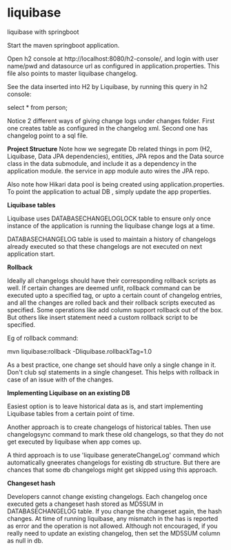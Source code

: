 # liquibase
liquibase with springboot

Start the maven springboot application.

Open h2 console at http://localhost:8080/h2-console/, and login with user name/pwd 
and datasource url as configured in application.properties. 
This file also points to master liquibase changelog.

See the data inserted into H2 by Liquibase, by running this query in h2 console:

select * from person;

Notice 2 different ways of giving change logs under changes folder.
First one creates table as configured in the changelog xml.
Second one has changelog point to a sql file.

**Project Structure**
Note how we segregate Db related things in pom (H2, Liquibase, Data JPA dependencies),
 entities, JPA repos and the Data source class in the data submodule, and include it as a dependency
 in the application module. the service in app module auto wires the JPA repo.

Also note how Hikari data pool is being created using application.properties. To point the application to
actual DB , simply update the app properties.

**Liquibase tables**

Liquibase uses DATABASECHANGELOGLOCK table to ensure only once instance of 
the application is running the liquibase change logs at a time.

DATABASECHANGELOG table is used to maintain a history of changelogs already executed
so that these changelogs are not executed on next application start.

**Rollback**

Ideally all changelogs should have their corresponding rollback scripts as well.
If certain changes are deemed unfit, rollback command can be executed upto a specified tag,
or upto a certain count of changelog entries, 
and all the changes are rolled back and their rollback scripts executed as specified.
Some operations like add column support rollback out of the box. But others like insert statement
need a custom rollback script to be specified.

Eg of rollback command:

mvn liquibase:rollback -Dliquibase.rollbackTag=1.0

As a best practice, one change set should have only a single change in it. 
Don't club sql statements in a single changeset.
This helps with rollback in case of an issue with of the changes.

**Implementing Liquibase on an existing DB**

Easiest option is to leave historical data as is, and start implementing Liquibase tables from a certain point of time.

Another approach is to create changelogs of historical tables. 
Then use changelogsync command to mark these old changelogs, so that they do not get executed by liquibase when app comes up.

A third approach is to use 'liquibase generateChangeLog' command which automatically gneerates changelogs for existing db structure.
But there are chances that some db changelogs might get skipped using this approach.

**Changeset hash**

Developers cannot change existing changelogs. Each changelog once executed gets a changeset hash
stored as MD5SUM in DATABASECHANGELOG table. 
If you change the changeset again, the hash changes.
At time of running liquibase, any mismatch in the has is reported as error
and the operation is not allowed.
Although not encouraged, if you really need to update an existing changelog, then set the MD5SUM column as null in db.






